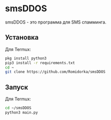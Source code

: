# smsDDOS

smsDDOS - это программа для SMS спамминга.

## Установка

Для Termux:

```bash
pkg install python3
pip3 install -r requirements.txt
cd ~
git clone https://github.com/Romidorka/smsDDOS
```


## Запуск

Для Termux:

```bash
cd ~/smsDDOS
python3 main.py
```